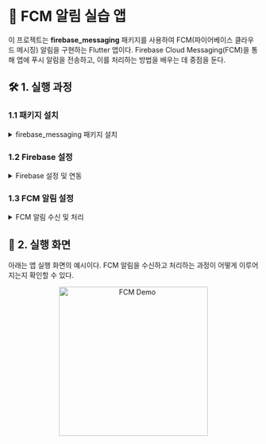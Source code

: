 # 🔔 FCM 알림 실습 앱

이 프로젝트는 **firebase_messaging** 패키지를 사용하여 FCM(파이어베이스 클라우드 메시징) 알림을 구현하는 Flutter 앱이다.  Firebase Cloud Messaging(FCM)을 통해 앱에 푸시 알림을 전송하고, 이를 처리하는 방법을 배우는 데 중점을 둔다.

## 🛠️ 1. 실행 과정

### 1.1 패키지 설치
<details>
<summary>firebase_messaging 패키지 설치</summary>
<div markdown="1">

FCM 알림을 구현하기 위해 **firebase_messaging** 패키지를 사용한다. 아래 링크를 통해 패키지를 설치할 수 있다.:

- **패키지 링크**: [firebase_messaging](https://pub.dev/packages/firebase_messaging)

```yaml
dependencies:
  firebase_core: latest_version
  firebase_messaging: latest_version
```

Firebase와 연동하기 위해 firebase_core 패키지도 함께 설치한다.

</div> </details>

### 1.2 Firebase 설정
<details> <summary>Firebase 설정 및 연동</summary> <div markdown="1">
  
Firebase 프로젝트 생성: Firebase 콘솔에서 새 프로젝트를 생성한다.
앱에 Firebase 추가: 프로젝트에 Android 및 iOS 앱을 추가합니다. 이 과정에서 google-services.json(Android) 또는 GoogleService-Info.plist(iOS)를 다운로드하여 프로젝트에 포함시킨다.
Firebase 초기화: Flutter 앱에서 Firebase를 초기화해야 한다.
  
```dart
import 'package:firebase_core/firebase_core.dart';

void main() async {
  WidgetsFlutterBinding.ensureInitialized();
  await Firebase.initializeApp();
  runApp(MyApp());
}
```

</div> </details>

### 1.3 FCM 알림 설정
<details> <summary>FCM 알림 수신 및 처리</summary> <div markdown="1">
Flutter 앱에서 FCM 알림을 수신하고 처리하는 기본 코드는 다음과 같다:

```dart
 @override
  void initState() {
    super.initState();

    _firebaseMessaging.getToken().then((token) {
    });

    FirebaseMessaging.onMessage.listen((RemoteMessage message) {
      _showForegroundNotification(message.notification!);
    });

    FirebaseMessaging.onMessageOpenedApp.listen((RemoteMessage message) {
      // TODO: 알림을 처리하는 로직을 추가하세요.
    });

    _firebaseMessaging.setForegroundNotificationPresentationOptions(
      alert: true,
      badge: true,
      sound: true,
    );
  }
```

onMessage: 앱이 포그라운드 상태에서 FCM 메시지를 수신했을 때 호출된다.
onMessageOpenedApp: 사용자가 알림을 클릭하여 앱을 열 때 호출된다.
</div> </details>

## 🎥 2. 실행 화면
아래는 앱 실행 화면의 예시이다. FCM 알림을 수신하고 처리하는 과정이 어떻게 이루어지는지 확인할 수 있다.

<p align="center"> <img src="https://github.com/user-attachments/assets/d0620341-7193-4587-a9fb-082d615b0b3a" alt="FCM Demo" width="300">

